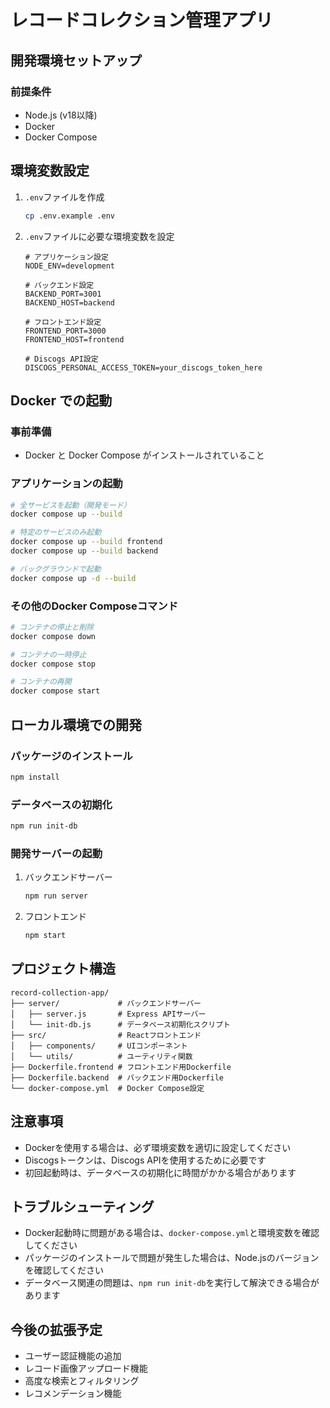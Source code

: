 # レコードコレクション管理アプリ

## 開発環境セットアップ

### 前提条件
- Node.js (v18以降)
- Docker
- Docker Compose

## 環境変数設定

1. `.env`ファイルを作成
   ```bash
   cp .env.example .env
   ```

2. `.env`ファイルに必要な環境変数を設定
   ```
   # アプリケーション設定
   NODE_ENV=development

   # バックエンド設定
   BACKEND_PORT=3001
   BACKEND_HOST=backend

   # フロントエンド設定
   FRONTEND_PORT=3000
   FRONTEND_HOST=frontend

   # Discogs API設定
   DISCOGS_PERSONAL_ACCESS_TOKEN=your_discogs_token_here
   ```

## Docker での起動

### 事前準備
- Docker と Docker Compose がインストールされていること

### アプリケーションの起動
```bash
# 全サービスを起動（開発モード）
docker compose up --build

# 特定のサービスのみ起動
docker compose up --build frontend
docker compose up --build backend

# バックグラウンドで起動
docker compose up -d --build
```

### その他のDocker Composeコマンド
```bash
# コンテナの停止と削除
docker compose down

# コンテナの一時停止
docker compose stop

# コンテナの再開
docker compose start
```

## ローカル環境での開発

### パッケージのインストール
```bash
npm install
```

### データベースの初期化
```bash
npm run init-db
```

### 開発サーバーの起動
1. バックエンドサーバー
   ```bash
   npm run server
   ```

2. フロントエンド
   ```bash
   npm start
   ```

## プロジェクト構造

```
record-collection-app/
├── server/             # バックエンドサーバー
│   ├── server.js       # Express APIサーバー
│   └── init-db.js      # データベース初期化スクリプト
├── src/                # Reactフロントエンド
│   ├── components/     # UIコンポーネント
│   └── utils/          # ユーティリティ関数
├── Dockerfile.frontend # フロントエンド用Dockerfile
├── Dockerfile.backend  # バックエンド用Dockerfile
└── docker-compose.yml  # Docker Compose設定
```

## 注意事項

- Dockerを使用する場合は、必ず環境変数を適切に設定してください
- Discogsトークンは、Discogs APIを使用するために必要です
- 初回起動時は、データベースの初期化に時間がかかる場合があります

## トラブルシューティング

- Docker起動時に問題がある場合は、`docker-compose.yml`と環境変数を確認してください
- パッケージのインストールで問題が発生した場合は、Node.jsのバージョンを確認してください
- データベース関連の問題は、`npm run init-db`を実行して解決できる場合があります

## 今後の拡張予定

- ユーザー認証機能の追加
- レコード画像アップロード機能
- 高度な検索とフィルタリング
- レコメンデーション機能
